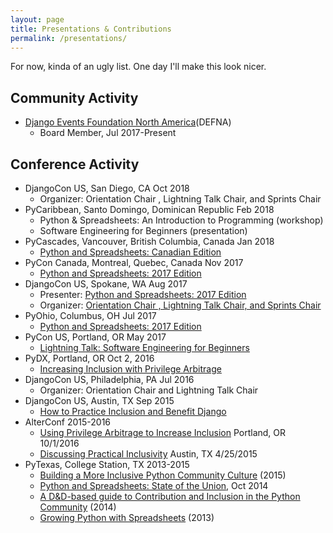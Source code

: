 ```yaml
---
layout: page
title: Presentations & Contributions
permalink: /presentations/
---
```

For now, kinda of an ugly list. One day I'll make this look nicer.
## Community Activity
-  [Django Events Foundation North America](https://www.defna.org/)(DEFNA)
    +  Board Member, Jul 2017-Present

## Conference Activity
-  DjangoCon US, San Diego, CA Oct 2018
    +  Organizer: Orientation Chair , Lightning Talk Chair, and Sprints Chair
-  PyCaribbean, Santo Domingo, Dominican Republic Feb 2018
    +  Python & Spreadsheets: An Introduction to Programming (workshop)
    +  Software Engineering for Beginners (presentation)
-  PyCascades, Vancouver, British Columbia, Canada Jan 2018
    +  [Python and Spreadsheets: Canadian Edition](https://www.pycascades.com/talks/python-spreadsheets-2018-edition/)
-  PyCon Canada, Montreal, Quebec, Canada Nov 2017
    +  [Python and Spreadsheets: 2017 Edition](https://2017.pycon.ca/schedule/15/)
-  DjangoCon US, Spokane, WA Aug 2017
    -  Presenter: [Python and Spreadsheets: 2017 Edition](https://www.youtube.com/watch?v=ewYminvBly8)
    -  Organizer: [Orientation Chair , Lightning Talk Chair, and Sprints Chair](https://2017.djangocon.us/organizers/)
-  PyOhio, Columbus, OH Jul 2017
    -  [Python and Spreadsheets: 2017 Edition](https://www.youtube.com/watch?v=X5Ak0aTuKMA&index=9&list=PLFGkbiAPBMsT1Se0dHFTIvZ2AjPBJO-nQ)
-  PyCon US, Portland, OR May 2017
    -  [Lightning Talk: Software Engineering for Beginners](https://youtu.be/tK6ZIf0yYhs?t=16m47s)
-  PyDX, Portland, OR Oct 2, 2016
    -  [Increasing Inclusion with Privilege Arbitrage](https://www.youtube.com/watch?v=ujctFmPyxFU) 
-  DjangoCon US, Philadelphia, PA Jul 2016
    -  Organizer: Orientation Chair and Lightning Talk Chair
-  DjangoCon US, Austin, TX Sep 2015
    -  [How to Practice Inclusion and Benefit Django](https://www.youtube.com/watch?v=7UCw57RcBJo)
-  AlterConf 2015-2016
    -  [Using Privilege Arbitrage to Increase Inclusion](https://www.youtube.com/watch?v=ZlRgU9AZ-ek) Portland, OR 10/1/2016
    -  [Discussing Practical Inclusivity](https://www.alterconf.com/talks/discussing-practical-inclusivity) Austin, TX 4/25/2015
-  PyTexas, College Station, TX 2013-2015
    -  [Building a More Inclusive Python Community Culture](https://www.youtube.com/watch?v=wafZCnJMNp0&index=4&list=PLFGkbiAPBMsT1Se0dHFTIvZ2AjPBJO-nQ) (2015)
    -  [Python and Spreadsheets: State of the Union](https://www.youtube.com/watch?v=3K8QXqI-Ols&index=3&list=PLFGkbiAPBMsT1Se0dHFTIvZ2AjPBJO-nQ), Oct 2014
    -  [A D&D-based guide to Contribution and Inclusion in the Python Community](https://www.youtube.com/watch?v=Xpd9ms2v3Yc&index=2&list=PLFGkbiAPBMsT1Se0dHFTIvZ2AjPBJO-nQ) (2014)
    -  [Growing Python with Spreadsheets](https://www.youtube.com/watch?v=BIkJCei9EgY&index=1&list=PLFGkbiAPBMsT1Se0dHFTIvZ2AjPBJO-nQ) (2013)